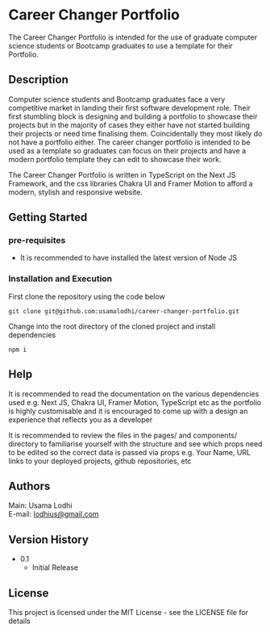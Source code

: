 # Career Changer Portfolio

The Career Changer Portfolio is intended for the use of graduate computer science students or Bootcamp graduates to use a template for their Portfolio.

## Description

Computer science students and Bootcamp graduates face a very competitive market in landing their first software development role. Their first stumbling block is designing and building a portfolio to showcase their projects but in the majority of cases they either have not started building their projects or need time finalising them. Coincidentally they most likely do not have a portfolio either. The career changer portfolio is intended to be used as a template so graduates can focus on their projects and have a modern portfolio template they can edit to showcase their work.

The Career Changer Portfolio is written in TypeScript on the Next JS Framework, and the css libraries Chakra UI and Framer Motion to afford a modern, stylish and responsive website.

## Getting Started

### pre-requisites

- It is recommended to have installed the latest version of Node JS

### Installation and Execution

First clone the repository using the code below

```
git clone git@github.com:usamalodhi/career-changer-portfolio.git
```

Change into the root directory of the cloned project and install dependencies

```
npm i
```

## Help

It is recommended to read the documentation on the various dependencies used e.g. Next JS, Chakra UI, Framer Motion, TypeScript etc as the portfolio is highly customisable and it is encouraged to come up with a design an experience that reflects you as a developer

It is recommended to review the files in the pages/ and components/ directory to familiarise yourself with the structure and see which props need to be edited so the correct data is passed via props e.g. Your Name, URL links to your deployed projects, github repositories, etc

## Authors

Main: Usama Lodhi  
E-mail: [lodhius@gmail.com](mailto:lodhius@gmail.com)

## Version History

- 0.1
  - Initial Release

## License

This project is licensed under the MIT License - see the LICENSE file for details

